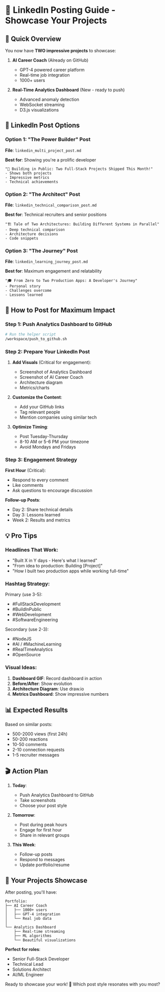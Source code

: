 # 📱 LinkedIn Posting Guide - Showcase Your Projects

## 🎯 Quick Overview

You now have **TWO impressive projects** to showcase:

1. **AI Career Coach** (Already on GitHub)
   - GPT-4 powered career platform
   - Real-time job integration
   - 1000+ users

2. **Real-Time Analytics Dashboard** (New - ready to push)
   - Advanced anomaly detection
   - WebSocket streaming
   - D3.js visualizations

## 📝 LinkedIn Post Options

### Option 1: "The Power Builder" Post
**File**: `linkedin_multi_project_post.md`

**Best for**: Showing you're a prolific developer
```
"🚀 Building in Public: Two Full-Stack Projects Shipped This Month!"
- Shows both projects
- Impressive metrics
- Technical achievements
```

### Option 2: "The Architect" Post  
**File**: `linkedin_technical_comparison_post.md`

**Best for**: Technical recruiters and senior positions
```
"🏗️ Tale of Two Architectures: Building Different Systems in Parallel"
- Deep technical comparison
- Architecture decisions
- Code snippets
```

### Option 3: "The Journey" Post
**File**: `linkedin_learning_journey_post.md`

**Best for**: Maximum engagement and relatability
```
"🎓 From Zero to Two Production Apps: A Developer's Journey"
- Personal story
- Challenges overcome
- Lessons learned
```

## 🚀 How to Post for Maximum Impact

### Step 1: Push Analytics Dashboard to GitHub
```bash
# Run the helper script
/workspace/push_to_github.sh
```

### Step 2: Prepare Your LinkedIn Post

1. **Add Visuals** (Critical for engagement):
   - Screenshot of Analytics Dashboard
   - Screenshot of AI Career Coach
   - Architecture diagram
   - Metrics/charts

2. **Customize the Content**:
   - Add your GitHub links
   - Tag relevant people
   - Mention companies using similar tech

3. **Optimize Timing**:
   - Post Tuesday-Thursday
   - 8-10 AM or 5-6 PM your timezone
   - Avoid Mondays and Fridays

### Step 3: Engagement Strategy

**First Hour** (Critical):
- Respond to every comment
- Like comments
- Ask questions to encourage discussion

**Follow-up Posts**:
- Day 2: Share technical details
- Day 3: Lessons learned
- Week 2: Results and metrics

## 💡 Pro Tips

### Headlines That Work:
- "Built X in Y days - Here's what I learned"
- "From idea to production: Building [Project]"
- "How I built two production apps while working full-time"

### Hashtag Strategy:
Primary (use 3-5):
- #FullStackDevelopment
- #BuildInPublic  
- #WebDevelopment
- #SoftwareEngineering

Secondary (use 2-3):
- #NodeJS
- #AI / #MachineLearning
- #RealTimeAnalytics
- #OpenSource

### Visual Ideas:
1. **Dashboard GIF**: Record dashboard in action
2. **Before/After**: Show evolution
3. **Architecture Diagram**: Use draw.io
4. **Metrics Dashboard**: Show impressive numbers

## 📊 Expected Results

Based on similar posts:
- 500-2000 views (first 24h)
- 50-200 reactions
- 10-50 comments
- 2-10 connection requests
- 1-5 recruiter messages

## 🎬 Action Plan

1. **Today**: 
   - Push Analytics Dashboard to GitHub
   - Take screenshots
   - Choose your post style

2. **Tomorrow**:
   - Post during peak hours
   - Engage for first hour
   - Share in relevant groups

3. **This Week**:
   - Follow-up posts
   - Respond to messages
   - Update portfolio/resume

## 🔗 Your Projects Showcase

After posting, you'll have:
```
Portfolio:
├── AI Career Coach
│   ├── 1000+ users
│   ├── GPT-4 integration
│   └── Real job data
│
└── Analytics Dashboard
    ├── Real-time streaming
    ├── ML algorithms
    └── Beautiful visualizations
```

**Perfect for roles**:
- Senior Full-Stack Developer
- Technical Lead
- Solutions Architect
- AI/ML Engineer

Ready to showcase your work! 🚀 Which post style resonates with you most?